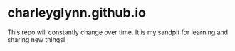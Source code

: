 # charleyglynn.github.io

This repo will constantly change over time. It is my sandpit for learning and sharing new things!
